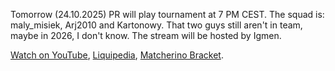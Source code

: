 Tomorrow (24.10.2025) PR will play tournament at 7 PM CEST. 
The squad is: maly_misiek, Arj2010 and Kartonowy.
That two guys still aren't in team, maybe in 2026, I don't know.
The stream will be hosted by Igmen.

[Watch on YouTube](https://www.youtube.com/watch?v=WOzZMWkwy6o),
[Liquipedia](https://liquipedia.net/brawlstars/A1_Adria_League/Season_15/Open_Qualifier_3),
[Matcherino Bracket](https://matcherino.com/supercell/tournaments/171813/bracket/bracket).